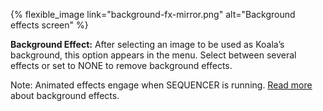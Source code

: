 ---
---

{% flexible_image link="background-fx-mirror.png" alt="Background effects screen" %}

**Background Effect:** After selecting an image to be used as Koala’s background, this option appears in the menu. Select between several effects or set to NONE to remove background effects. 

Note: Animated effects engage when SEQUENCER is running. [Read more](./9-effects.html#93-background-effects) about background effects.